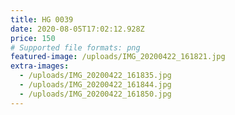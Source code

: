 ```yaml
---
title: HG 0039
date: 2020-08-05T17:02:12.928Z
price: 150
# Supported file formats: png
featured-image: /uploads/IMG_20200422_161821.jpg
extra-images:
  - /uploads/IMG_20200422_161835.jpg
  - /uploads/IMG_20200422_161844.jpg
  - /uploads/IMG_20200422_161850.jpg
---
```

